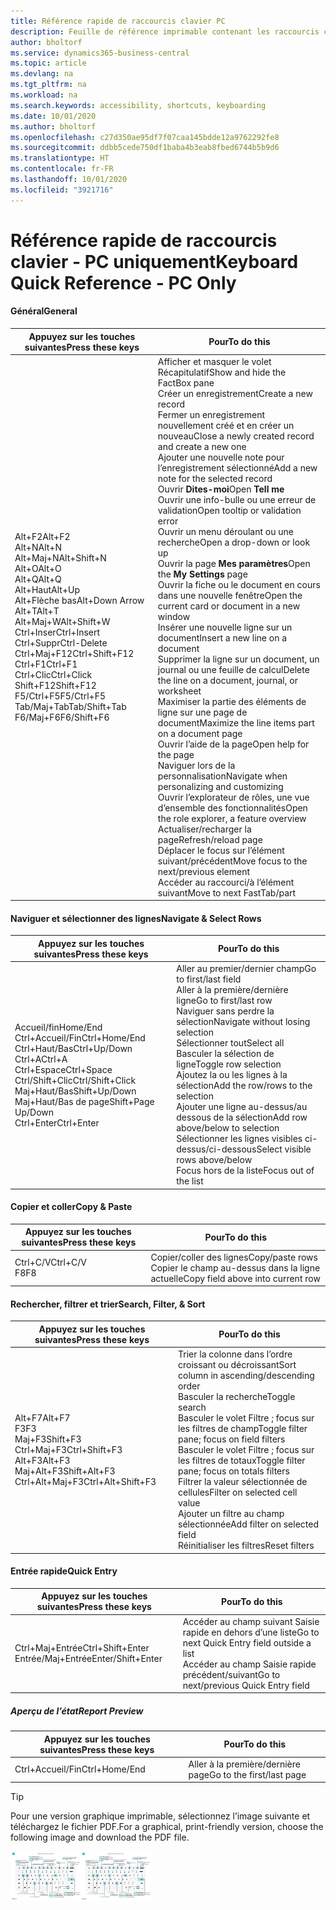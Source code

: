 ```yaml
---
title: Référence rapide de raccourcis clavier PC
description: Feuille de référence imprimable contenant les raccourcis clavier les plus populaires pour les utilisateurs de PC.
author: bholtorf
ms.service: dynamics365-business-central
ms.topic: article
ms.devlang: na
ms.tgt_pltfrm: na
ms.workload: na
ms.search.keywords: accessibility, shortcuts, keyboarding
ms.date: 10/01/2020
ms.author: bholtorf
ms.openlocfilehash: c27d350ae95df7f07caa145bdde12a9762292fe8
ms.sourcegitcommit: ddbb5cede750df1baba4b3eab8fbed6744b5b9d6
ms.translationtype: HT
ms.contentlocale: fr-FR
ms.lasthandoff: 10/01/2020
ms.locfileid: "3921716"
---
```

# <a name="keyboard-quick-reference---pc-only"></a><span data-ttu-id="35500-103">Référence rapide de raccourcis clavier - PC uniquement</span><span class="sxs-lookup"><span data-stu-id="35500-103">Keyboard Quick Reference - PC Only</span></span>

#### <a name="general"></a><span data-ttu-id="35500-104">Général</span><span class="sxs-lookup"><span data-stu-id="35500-104">General</span></span>

|<span data-ttu-id="35500-105">Appuyez sur les touches suivantes</span><span class="sxs-lookup"><span data-stu-id="35500-105">Press these keys</span></span>|<span data-ttu-id="35500-106">Pour</span><span class="sxs-lookup"><span data-stu-id="35500-106">To do this</span></span>|  
|-|-|
|<span data-ttu-id="35500-107">Alt+F2</span><span class="sxs-lookup"><span data-stu-id="35500-107">Alt+F2</span></span><br /><span data-ttu-id="35500-108">Alt+N</span><span class="sxs-lookup"><span data-stu-id="35500-108">Alt+N</span></span><br /><span data-ttu-id="35500-109">Alt+Maj+N</span><span class="sxs-lookup"><span data-stu-id="35500-109">Alt+Shift+N</span></span><br /><span data-ttu-id="35500-110">Alt+O</span><span class="sxs-lookup"><span data-stu-id="35500-110">Alt+O</span></span><br /><span data-ttu-id="35500-111">Alt+Q</span><span class="sxs-lookup"><span data-stu-id="35500-111">Alt+Q</span></span><br /><span data-ttu-id="35500-112">Alt+Haut</span><span class="sxs-lookup"><span data-stu-id="35500-112">Alt+Up</span></span><br /><span data-ttu-id="35500-113">Alt+Flèche bas</span><span class="sxs-lookup"><span data-stu-id="35500-113">Alt+Down Arrow</span></span><br /><span data-ttu-id="35500-114">Alt+T</span><span class="sxs-lookup"><span data-stu-id="35500-114">Alt+T</span></span><br /><span data-ttu-id="35500-115">Alt+Maj+W</span><span class="sxs-lookup"><span data-stu-id="35500-115">Alt+Shift+W</span></span><br /><span data-ttu-id="35500-116">Ctrl+Inser</span><span class="sxs-lookup"><span data-stu-id="35500-116">Ctrl+Insert</span></span><br /><span data-ttu-id="35500-117">Ctrl+Suppr</span><span class="sxs-lookup"><span data-stu-id="35500-117">Ctrl-Delete</span></span><br /><span data-ttu-id="35500-118">Ctrl+Maj+F12</span><span class="sxs-lookup"><span data-stu-id="35500-118">Ctrl+Shift+F12</span></span><br /><span data-ttu-id="35500-119">Ctrl+F1</span><span class="sxs-lookup"><span data-stu-id="35500-119">Ctrl+F1</span></span><br /><span data-ttu-id="35500-120">Ctrl+Clic</span><span class="sxs-lookup"><span data-stu-id="35500-120">Ctrl+Click</span></span><br /><span data-ttu-id="35500-121">Shift+F12</span><span class="sxs-lookup"><span data-stu-id="35500-121">Shift+F12</span></span><br /><span data-ttu-id="35500-122">F5/Ctrl+F5</span><span class="sxs-lookup"><span data-stu-id="35500-122">F5/Ctrl+F5</span></span><br /><span data-ttu-id="35500-123">Tab/Maj+Tab</span><span class="sxs-lookup"><span data-stu-id="35500-123">Tab/Shift+Tab</span></span><br /><span data-ttu-id="35500-124">F6/Maj+F6</span><span class="sxs-lookup"><span data-stu-id="35500-124">F6/Shift+F6</span></span><br />|<span data-ttu-id="35500-125">Afficher et masquer le volet Récapitulatif</span><span class="sxs-lookup"><span data-stu-id="35500-125">Show and hide the FactBox pane</span></span><br /><span data-ttu-id="35500-126">Créer un enregistrement</span><span class="sxs-lookup"><span data-stu-id="35500-126">Create a new record</span></span><br /><span data-ttu-id="35500-127">Fermer un enregistrement nouvellement créé et en créer un nouveau</span><span class="sxs-lookup"><span data-stu-id="35500-127">Close a newly created record and create a new one</span></span><br /><span data-ttu-id="35500-128">Ajouter une nouvelle note pour l’enregistrement sélectionné</span><span class="sxs-lookup"><span data-stu-id="35500-128">Add a new note for the selected record</span></span><br /><span data-ttu-id="35500-129">Ouvrir **Dites-moi**</span><span class="sxs-lookup"><span data-stu-id="35500-129">Open **Tell me**</span></span><br /><span data-ttu-id="35500-130">Ouvrir une info-bulle ou une erreur de validation</span><span class="sxs-lookup"><span data-stu-id="35500-130">Open tooltip or validation error</span></span><br /><span data-ttu-id="35500-131">Ouvrir un menu déroulant ou une recherche</span><span class="sxs-lookup"><span data-stu-id="35500-131">Open a drop-down or look up</span></span><br /><span data-ttu-id="35500-132">Ouvrir la page **Mes paramètres**</span><span class="sxs-lookup"><span data-stu-id="35500-132">Open the **My Settings** page</span></span><br /><span data-ttu-id="35500-133">Ouvrir la fiche ou le document en cours dans une nouvelle fenêtre</span><span class="sxs-lookup"><span data-stu-id="35500-133">Open the current card or document in a new window</span></span><br /><span data-ttu-id="35500-134">Insérer une nouvelle ligne sur un document</span><span class="sxs-lookup"><span data-stu-id="35500-134">Insert a new line on a document</span></span><br /><span data-ttu-id="35500-135">Supprimer la ligne sur un document, un journal ou une feuille de calcul</span><span class="sxs-lookup"><span data-stu-id="35500-135">Delete the line on a document, journal, or worksheet</span></span><br /><span data-ttu-id="35500-136">Maximiser la partie des éléments de ligne sur une page de document</span><span class="sxs-lookup"><span data-stu-id="35500-136">Maximize the line items part on a document page</span></span><br /><span data-ttu-id="35500-137">Ouvrir l’aide de la page</span><span class="sxs-lookup"><span data-stu-id="35500-137">Open help for the page</span></span><br /><span data-ttu-id="35500-138">Naviguer lors de la personnalisation</span><span class="sxs-lookup"><span data-stu-id="35500-138">Navigate when personalizing and customizing</span></span><br /><span data-ttu-id="35500-139">Ouvrir l’explorateur de rôles, une vue d’ensemble des fonctionnalités</span><span class="sxs-lookup"><span data-stu-id="35500-139">Open the role explorer, a feature overview</span></span><br /><span data-ttu-id="35500-140">Actualiser/recharger la page</span><span class="sxs-lookup"><span data-stu-id="35500-140">Refresh/reload page</span></span><br /><span data-ttu-id="35500-141">Déplacer le focus sur l’élément suivant/précédent</span><span class="sxs-lookup"><span data-stu-id="35500-141">Move focus to the next/previous element</span></span><br /><span data-ttu-id="35500-142">Accéder au raccourci/à l’élément suivant</span><span class="sxs-lookup"><span data-stu-id="35500-142">Move to next FastTab/part</span></span>|

#### <a name="navigate--select-rows"></a><span data-ttu-id="35500-143">Naviguer et sélectionner des lignes</span><span class="sxs-lookup"><span data-stu-id="35500-143">Navigate & Select Rows</span></span>

|<span data-ttu-id="35500-144">Appuyez sur les touches suivantes</span><span class="sxs-lookup"><span data-stu-id="35500-144">Press these keys</span></span>|<span data-ttu-id="35500-145">Pour</span><span class="sxs-lookup"><span data-stu-id="35500-145">To do this</span></span>|
|-|-|
|<span data-ttu-id="35500-146">Accueil/fin</span><span class="sxs-lookup"><span data-stu-id="35500-146">Home/End</span></span><br /><span data-ttu-id="35500-147">Ctrl+Accueil/Fin</span><span class="sxs-lookup"><span data-stu-id="35500-147">Ctrl+Home/End</span></span> <br /><span data-ttu-id="35500-148">Ctrl+Haut/Bas</span><span class="sxs-lookup"><span data-stu-id="35500-148">Ctrl+Up/Down</span></span><br /><span data-ttu-id="35500-149">Ctrl+A</span><span class="sxs-lookup"><span data-stu-id="35500-149">Ctrl+A</span></span> <br /><span data-ttu-id="35500-150">Ctrl+Espace</span><span class="sxs-lookup"><span data-stu-id="35500-150">Ctrl+Space</span></span><br /><span data-ttu-id="35500-151">Ctrl/Shift+Clic</span><span class="sxs-lookup"><span data-stu-id="35500-151">Ctrl/Shift+Click</span></span><br /><span data-ttu-id="35500-152">Maj+Haut/Bas</span><span class="sxs-lookup"><span data-stu-id="35500-152">Shift+Up/Down</span></span><br /><span data-ttu-id="35500-153">Maj+Haut/Bas de page</span><span class="sxs-lookup"><span data-stu-id="35500-153">Shift+Page Up/Down</span></span><br /><span data-ttu-id="35500-154">Ctrl+Enter</span><span class="sxs-lookup"><span data-stu-id="35500-154">Ctrl+Enter</span></span>|<span data-ttu-id="35500-155">Aller au premier/dernier champ</span><span class="sxs-lookup"><span data-stu-id="35500-155">Go to first/last field</span></span><br /><span data-ttu-id="35500-156">Aller à la première/dernière ligne</span><span class="sxs-lookup"><span data-stu-id="35500-156">Go to first/last row</span></span><br /><span data-ttu-id="35500-157">Naviguer sans perdre la sélection</span><span class="sxs-lookup"><span data-stu-id="35500-157">Navigate without losing selection</span></span><br /><span data-ttu-id="35500-158">Sélectionner tout</span><span class="sxs-lookup"><span data-stu-id="35500-158">Select all</span></span><br /><span data-ttu-id="35500-159">Basculer la sélection de ligne</span><span class="sxs-lookup"><span data-stu-id="35500-159">Toggle row selection</span></span><br /> <span data-ttu-id="35500-160">Ajoutez la ou les lignes à la sélection</span><span class="sxs-lookup"><span data-stu-id="35500-160">Add the row/rows to the selection</span></span><br /><span data-ttu-id="35500-161">Ajouter une ligne au-dessus/au dessous de la sélection</span><span class="sxs-lookup"><span data-stu-id="35500-161">Add row above/below to selection</span></span><br /><span data-ttu-id="35500-162">Sélectionner les lignes visibles ci-dessus/ci-dessous</span><span class="sxs-lookup"><span data-stu-id="35500-162">Select visible rows above/below</span></span> <br /><span data-ttu-id="35500-163">Focus hors de la liste</span><span class="sxs-lookup"><span data-stu-id="35500-163">Focus out of the list</span></span>|

#### <a name="copy--paste"></a><span data-ttu-id="35500-164">Copier et coller</span><span class="sxs-lookup"><span data-stu-id="35500-164">Copy & Paste</span></span>

|<span data-ttu-id="35500-165">Appuyez sur les touches suivantes</span><span class="sxs-lookup"><span data-stu-id="35500-165">Press these keys</span></span>|<span data-ttu-id="35500-166">Pour</span><span class="sxs-lookup"><span data-stu-id="35500-166">To do this</span></span>|
|-|-|
|<span data-ttu-id="35500-167">Ctrl+C/V</span><span class="sxs-lookup"><span data-stu-id="35500-167">Ctrl+C/V</span></span><br /><span data-ttu-id="35500-168">F8</span><span class="sxs-lookup"><span data-stu-id="35500-168">F8</span></span>|<span data-ttu-id="35500-169">Copier/coller des lignes</span><span class="sxs-lookup"><span data-stu-id="35500-169">Copy/paste rows</span></span><br /><span data-ttu-id="35500-170">Copier le champ au-dessus dans la ligne actuelle</span><span class="sxs-lookup"><span data-stu-id="35500-170">Copy field above into current row</span></span>|

#### <a name="search-filter--sort"></a><span data-ttu-id="35500-171">Rechercher, filtrer et trier</span><span class="sxs-lookup"><span data-stu-id="35500-171">Search, Filter, & Sort</span></span>

|<span data-ttu-id="35500-172">Appuyez sur les touches suivantes</span><span class="sxs-lookup"><span data-stu-id="35500-172">Press these keys</span></span>|<span data-ttu-id="35500-173">Pour</span><span class="sxs-lookup"><span data-stu-id="35500-173">To do this</span></span>|
|-|-|
|<span data-ttu-id="35500-174">Alt+F7</span><span class="sxs-lookup"><span data-stu-id="35500-174">Alt+F7</span></span><br /><span data-ttu-id="35500-175">F3</span><span class="sxs-lookup"><span data-stu-id="35500-175">F3</span></span><br /><span data-ttu-id="35500-176">Maj+F3</span><span class="sxs-lookup"><span data-stu-id="35500-176">Shift+F3</span></span><br /><span data-ttu-id="35500-177">Ctrl+Maj+F3</span><span class="sxs-lookup"><span data-stu-id="35500-177">Ctrl+Shift+F3</span></span><br /><span data-ttu-id="35500-178">Alt+F3</span><span class="sxs-lookup"><span data-stu-id="35500-178">Alt+F3</span></span><br /><span data-ttu-id="35500-179">Maj+Alt+F3</span><span class="sxs-lookup"><span data-stu-id="35500-179">Shift+Alt+F3</span></span><br /><span data-ttu-id="35500-180">Ctrl+Alt+Maj+F3</span><span class="sxs-lookup"><span data-stu-id="35500-180">Ctrl+Alt+Shift+F3</span></span>|<span data-ttu-id="35500-181">Trier la colonne dans l’ordre croissant ou décroissant</span><span class="sxs-lookup"><span data-stu-id="35500-181">Sort column in ascending/descending order</span></span><br /><span data-ttu-id="35500-182">Basculer la recherche</span><span class="sxs-lookup"><span data-stu-id="35500-182">Toggle search</span></span><br /><span data-ttu-id="35500-183">Basculer le volet Filtre ; focus sur les filtres de champ</span><span class="sxs-lookup"><span data-stu-id="35500-183">Toggle filter pane; focus on field filters</span></span><br /><span data-ttu-id="35500-184">Basculer le volet Filtre ; focus sur les filtres de totaux</span><span class="sxs-lookup"><span data-stu-id="35500-184">Toggle filter pane; focus on totals filters</span></span><br /><span data-ttu-id="35500-185">Filtrer la valeur sélectionnée de cellules</span><span class="sxs-lookup"><span data-stu-id="35500-185">Filter on selected cell value</span></span><br /><span data-ttu-id="35500-186">Ajouter un filtre au champ sélectionnée</span><span class="sxs-lookup"><span data-stu-id="35500-186">Add filter on selected field</span></span><br /><span data-ttu-id="35500-187">Réinitialiser les filtres</span><span class="sxs-lookup"><span data-stu-id="35500-187">Reset filters</span></span>|

#### <a name="quick-entry"></a><span data-ttu-id="35500-188">Entrée rapide</span><span class="sxs-lookup"><span data-stu-id="35500-188">Quick Entry</span></span>

|<span data-ttu-id="35500-189">Appuyez sur les touches suivantes</span><span class="sxs-lookup"><span data-stu-id="35500-189">Press these keys</span></span>|<span data-ttu-id="35500-190">Pour</span><span class="sxs-lookup"><span data-stu-id="35500-190">To do this</span></span>|
|-|-|
|<span data-ttu-id="35500-191">Ctrl+Maj+Entrée</span><span class="sxs-lookup"><span data-stu-id="35500-191">Ctrl+Shift+Enter</span></span><br /><span data-ttu-id="35500-192">Entrée/Maj+Entrée</span><span class="sxs-lookup"><span data-stu-id="35500-192">Enter/Shift+Enter</span></span>|<span data-ttu-id="35500-193">Accéder au champ suivant Saisie rapide en dehors d’une liste</span><span class="sxs-lookup"><span data-stu-id="35500-193">Go to next Quick Entry field outside a list</span></span><br /><span data-ttu-id="35500-194">Accéder au champ Saisie rapide précédent/suivant</span><span class="sxs-lookup"><span data-stu-id="35500-194">Go to next/previous Quick Entry field</span></span>|

##### <a name="report-preview"></a><span data-ttu-id="35500-195">Aperçu de l’état</span><span class="sxs-lookup"><span data-stu-id="35500-195">Report Preview</span></span>

|<span data-ttu-id="35500-196">Appuyez sur les touches suivantes</span><span class="sxs-lookup"><span data-stu-id="35500-196">Press these keys</span></span>|<span data-ttu-id="35500-197">Pour</span><span class="sxs-lookup"><span data-stu-id="35500-197">To do this</span></span>|
|-|-|
|<span data-ttu-id="35500-198">Ctrl+Accueil/Fin</span><span class="sxs-lookup"><span data-stu-id="35500-198">Ctrl+Home/End</span></span>|<span data-ttu-id="35500-199">Aller à la première/dernière page</span><span class="sxs-lookup"><span data-stu-id="35500-199">Go to the first/last page</span></span>|

> [!TIP]
> <span data-ttu-id="35500-200">Pour une version graphique imprimable, sélectionnez l’image suivante et téléchargez le fichier PDF.</span><span class="sxs-lookup"><span data-stu-id="35500-200">For a graphical, print-friendly version, choose the following image and download the PDF file.</span></span>
>
> <span data-ttu-id="35500-201">[![Icône qui ouvre un PDF](media/keyboard_shortcut_inline.png)](media/keyboard_shortcuts.pdf)</span><span class="sxs-lookup"><span data-stu-id="35500-201">[![Icon that opens a PDF](media/keyboard_shortcut_inline.png)](media/keyboard_shortcuts.pdf)</span></span>
